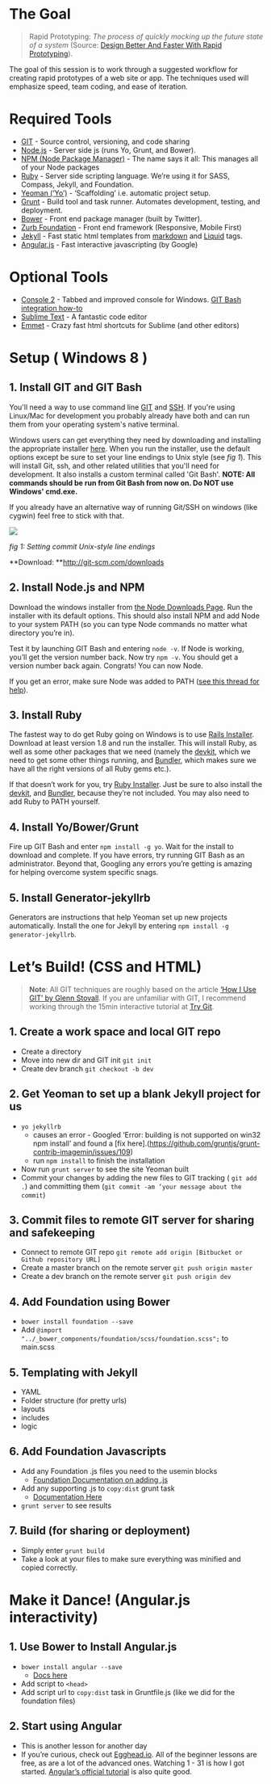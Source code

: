 # The Goal

> Rapid Prototyping: *The process of quickly mocking up the future state of a system* (Source: [Design Better And Faster With Rapid Prototyping](http://www.smashingmagazine.com/2010/06/16/design-better-faster-with-rapid-prototyping)).

The goal of this session is to work through a suggested workflow for creating rapid prototypes of a web site or app.  The techniques used will emphasize speed, team coding, and ease of iteration.

# Required Tools

* [GIT](http://git-scm.com/) - Source control, versioning, and code sharing
* [Node.js](http://nodejs.org/) - Server side js (runs Yo, Grunt, and Bower).
* [NPM (Node Package Manager)](https://npmjs.org/) - The name says it all: This manages all of your Node packages
* [Ruby](https://www.ruby-lang.org/en/) - Server side scripting language. We’re using it for SASS, Compass, Jekyll, and Foundation.
* [Yeoman (‘Yo’)](http://yeoman.io/) - ‘Scaffolding’ i.e. automatic project setup.
* [Grunt](http://gruntjs.com/) - Build tool and task runner.  Automates development, testing, and deployment.
* [Bower](http://bower.io/) - Front end package manager (built by Twitter).
* [Zurb Foundation](http://foundation.zurb.com) - Front end framework (Responsive, Mobile First)
* [Jekyll](http://jekyllrb.com/) - Fast static html templates from [markdown](http://daringfireball.net/projects/markdown/) and [Liquid](http://docs.shopify.com/themes/liquid-basics) tags.
* [Angular.js](http://angularjs.org/) - Fast interactive javascripting (by Google)

# Optional Tools
* [Console 2](http://sourceforge.net/projects/console/) - Tabbed and improved console for Windows.  [GIT Bash integration how-to](http://johngilliland.wordpress.com/2012/12/22/git-bash-console2-finally/)
* [Sublime Text](http://www.sublimetext.com/) - A fantastic code editor
* [Emmet](http://emmet.io/) - Crazy fast html shortcuts for Sublime (and other editors)

# Setup ( Windows 8 )

## 1. Install GIT and GIT Bash
You'll need a way to use command line [GIT](http://git-scm.com/) and [SSH](http://www.openssh.org/).  If you're using Linux/Mac for development you probably already have both and can run them from your operating system's native terminal.

Windows users can get everything they need by downloading and installing the appropriate installer [here](http://git-scm.com/downloads).  When you run the installer, use the default options except be sure to set your line endings to Unix style (see _fig 1_).  This will install Git, ssh, and other related utilities that you'll need for development.  It also installs a custom terminal called 'Git Bash'.  **NOTE: All commands should be run from Git Bash from now on.  Do NOT use Windows' cmd.exe.**

If you already have an alternative way of running Git/SSH on windows (like cygwin) feel free to stick with that.

![](https://lh6.googleusercontent.com/93jLHd_-BYElDik10RDRPL4yjRQGX_AB5xyH6Qyd3-84LT5-wmi_lnFNRmXdZxCKVJwT_uEhKMcvhDB3_e-vS1uy2Cocb2Bl6Byf5HU8i4OxtFw58CoG1-Aqiw)

_fig 1: Setting commit Unix-style line endings_

**Download: **http://git-scm.com/downloads

## 2. Install Node.js and NPM
 Download the windows installer from [the Node Downloads Page](http://nodejs.org/download/).  Run the installer with its default options.  This should also install NPM and add Node to your system PATH (so you can type Node commands no matter what directory you’re in).

Test it by launching GIT Bash and entering `node -v`. If Node is working, you’ll get the version number back.  Now try `npm -v`.  You should get a version number back again.  Congrats!  You can now Node.

If you get an error, make sure Node was added to PATH ([see this thread for help](http://stackoverflow.com/questions/8768549/node-js-doesnt-recognize-system-path)).

## 3. Install Ruby
The fastest way to do get Ruby going on Windows is to use [Rails Installer](http://railsinstaller.org/en).  Download at least version 1.8 and run the installer.  This will install Ruby, as well as some other packages that we need (namely the [devkit](http://rubyinstaller.org/add-ons/devkit/), which we need to get some other things running, and [Bundler](http://bundler.io/), which makes sure we have all the right versions of all Ruby gems etc.).

If that doesn’t work for you, try [Ruby Installer](http://rubyinstaller.org/).  Just be sure to also install the [devkit](http://rubyinstaller.org/add-ons/devkit/), and [Bundler](http://bundler.io/), because they’re not included.  You may also need to add Ruby to PATH yourself.

## 4. Install Yo/Bower/Grunt
Fire up GIT Bash and enter `npm install -g yo`.  Wait for the install to download and complete.  If you have errors, try running GIT Bash as an administrator.  Beyond that, Googling any errors you’re getting is amazing for helping overcome system specific snags.

## 5. Install Generator-jekyllrb
Generators are instructions that help Yeoman set up new projects automatically.  Install the one for Jekyll by entering `npm install -g generator-jekyllrb`.

# Let’s Build! (CSS and HTML)

> **Note**: All GIT techniques are roughly based on the article [‘How I Use GIT’ by Glenn Stovall](http://glennstovall.com/blog/2013/03/15/how-i-use-git/).  If you are unfamiliar with GIT, I recommend working through the 15min interactive tutorial at [Try Git](http://try.github.io/levels/1/challenges/1).
## 1. Create a work space and local GIT repo
* Create a directory
* Move into new dir and GIT init `git init`
* Create dev branch   `git checkout -b dev`

## 2. Get Yeoman to set up a blank Jekyll project for us
* `yo jekyllrb`
  * causes an error - Googled ‘Error: building is not supported on win32 npm install’ and found a [fix here].(https://github.com/gruntjs/grunt-contrib-imagemin/issues/109)
  * run `npm install` to finish the installation
* Now run `grunt server` to see the site Yeoman built
* Commit your changes by adding the new files to GIT tracking ( `git add .`) and committing them (`git commit -am ‘your message about the commit`)
## 3. Commit files to remote GIT server for sharing and safekeeping
* Connect to remote GIT repo `git remote add origin [Bitbucket or Github repository URL]`
* Create a master branch on the remote server `git push origin master`
* Create a dev branch on the remote server `git push origin dev`

## 4. Add Foundation using Bower
* `bower install foundation --save`
* Add `@import "../_bower_components/foundation/scss/foundation.scss";` to main.scss

## 5. Templating with Jekyll
* YAML
* Folder structure (for pretty urls)
* layouts
* includes
* logic

## 6. Add Foundation Javascripts
* Add any Foundation .js files you need to the usemin blocks
  * [Foundation Documentation on adding .js](http://foundation.zurb.com/docs/javascript.html)
* Add any supporting .js to `copy:dist` grunt task
  * [Documentation Here](https://github.com/robwierzbowski/generator-jekyllrb#bower-components-and-usemin)
* `grunt server` to see results

## 7. Build (for sharing or deployment)
* Simply enter `grunt build`
* Take a look at your files to make sure everything was minified and copied correctly.

# Make it Dance! (Angular.js interactivity)

## 1. Use Bower to Install Angular.js
* `bower install angular --save`
  * [Docs here](https://github.com/angular/bower-angular)
* Add script to `<head>`
* Add script url to `copy:dist` task in Gruntfile.js (like we did for the foundation files)

## 2. Start using Angular
* This is another lesson for another day
* If you’re curious, check out [Egghead.io](http://egghead.io/).  All of the beginner lessons are free, as are a lot of the advanced ones.  Watching 1 - 31 is how I got started. [Angular’s official tutorial](http://docs.angularjs.org/tutorial) is also quite good.






